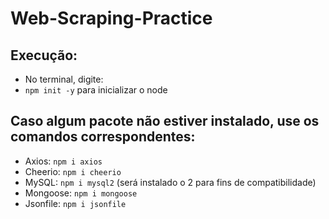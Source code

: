 # Web-Scraping-Practice
## Execução:
* No terminal, digite:
* `npm init -y` para inicializar o node
## Caso algum pacote não estiver instalado, use os comandos correspondentes:
* Axios: `npm i axios`
* Cheerio: `npm i cheerio`
* MySQL: `npm i mysql2` (será instalado o 2 para fins de compatibilidade)
* Mongoose: `npm i mongoose`
* Jsonfile: `npm i jsonfile`
